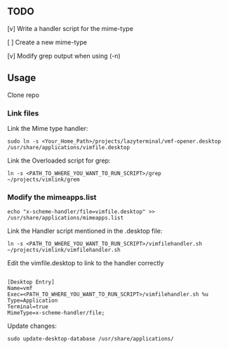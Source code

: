 ## TODO

[v] Write a handler script for the mime-type

[ ] Create a new mime-type

[v] Modify grep output when using (-n)

## Usage
Clone repo

### Link files
Link the Mime type handler:

```sudo ln -s <Your_Home_Path>/projects/lazyterminal/vmf-opener.desktop /usr/share/applications/vimfile.desktop```

Link the Overloaded script for grep:

```ln -s <PATH_TO_WHERE_YOU_WANT_TO_RUN_SCRIPT>/grep ~/projects/vimlink/grem```

### Modify the mimeapps.list

```echo "x-scheme-handler/file=vimfile.desktop" >> /usr/share/applications/mimeapps.list```

Link the Handler script mentioned in the .desktop file:

```ln -s <PATH_TO_WHERE_YOU_WANT_TO_RUN_SCRIPT>/vimfilehandler.sh ~/projects/vimlink/vimfilehandler.sh```

Edit the vimfile.desktop to link to the handler correctly

``` cat

[Desktop Entry]
Name=vmf
Exec=<PATH_TO_WHERE_YOU_WANT_TO_RUN_SCRIPT>/vimfilehandler.sh %u
Type=Application
Terminal=true
MimeType=x-scheme-handler/file;

```

Update changes:

```sudo update-desktop-database /usr/share/applications/```
